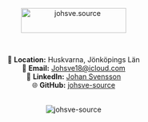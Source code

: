 <div align="center">

<p><a href="https://www.buymeacoffee.com/johsve.source"> <img src="https://cdn.buymeacoffee.com/buttons/v2/default-yellow.png" height="50" width="210" alt="johsve.source" /></a></p><br>

📍 **Location:** Huskvarna, Jönköpings Län <br>
📧 **Email:** Johsve18@icloud.com <br>
💼 **LinkedIn:** [Johan Svensson](https://www.linkedin.com/in/johan-svensson-427a3323b/) <br>
🌐 **GitHub:** [johsve-source](https://github.com/johsve-source) <br><br>

<p> <img src="https://komarev.com/ghpvc/?username=johsve-source&label=Profile%20views&color=b9b9b9&style=flat-square" alt="johsve-source" /> </p>
</div>
